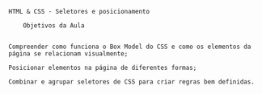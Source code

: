     HTML & CSS - Seletores e posicionamento 

        Objetivos da Aula


    Compreender como funciona o Box Model do CSS e como os elementos da página se relacionam visualmente;

    Posicionar elementos na página de diferentes formas;

    Combinar e agrupar seletores de CSS para criar regras bem definidas. 